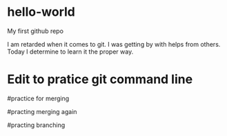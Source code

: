 # hello-world
My first github repo

I am retarded when it comes to git.  I was getting by with helps from others.
Today I determine to learn it the proper way.

# Edit to pratice git command line

#practice for merging

#practing merging again

#practing branching
